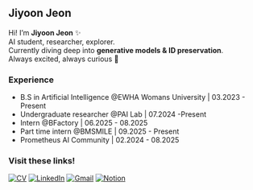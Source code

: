 ## Jiyoon Jeon 

Hi! I’m **Jiyoon Jeon** ✨<br>
AI student, researcher, explorer.  
Currently diving deep into **generative models & ID preservation**.<br>
Always excited, always curious 🚀  

### Experience
- B.S in Artificial Intelligence @EWHA Womans University | 03.2023 - Present 
- Undergraduate researcher @PAI Lab | 07.2024 -Present
- Intern @BFactory | 06.2025 - 08.2025
- Part time intern @BMSMILE | 09.2025 - Present
- Prometheus AI Community | 02.2024 - 08.2025

### Visit these links!
[![CV](https://img.shields.io/badge/CV-skyblue?style=for-the-badge)](https://github.com/JuneJe0n/JuneJe0n/blob/main/files/v3_website_250905.pdf)
[![LinkedIn](https://img.shields.io/badge/linkedin-%230077B5.svg?style=for-the-badge&logo=linkedin&logoColor=white)](https://www.linkedin.com/in/jiyoonjeonai/)
[![Gmail](https://img.shields.io/badge/Gmail-D14836?style=for-the-badge&logo=gmail&logoColor=white&link=mailto:jyunejeon@gmail.com)](mailto:jyunejeon@gmail.com)
[![Notion](https://img.shields.io/badge/Notion-%23000000.svg?style=for-the-badge&logo=notion&logoColor=white)](https://www.notion.so/Jiyoon-s-Notion-16f8e2ec5d7a808e8dafd75f1d0d6604?source=copy_link)
